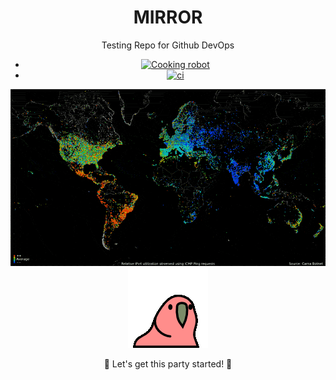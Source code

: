 <div align="center">

# MIRROR  
Testing Repo for Github DevOps 
- [![Cooking robot](https://github.com/OpenSource-For-Freedom/MIRROR/actions/workflows/bot.yml/badge.svg)](https://github.com/OpenSource-For-Freedom/MIRROR/actions/workflows/bot.yml)
- [![ci](https://github.com/OpenSource-For-Freedom/MIRROR/actions/workflows/version.yml/badge.svg)](https://github.com/OpenSource-For-Freedom/MIRROR/actions/workflows/version.yml)

<img src="./world.GIF" alt="world gif" />

<img src="./party-parrot.gif" alt="Party Parrot" />

🎉 Let's get this party started! 🎉
